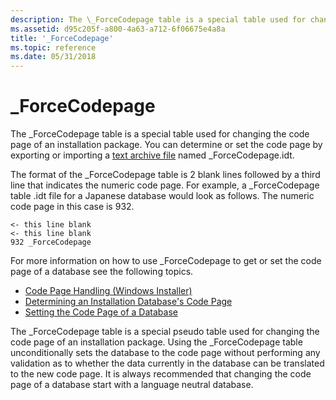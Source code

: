 ```yaml
---
description: The \_ForceCodepage table is a special table used for changing the code page of an installation package. You can determine or set the code page by exporting or importing a text archive file named \_ForceCodepage.idt.
ms.assetid: d95c205f-a800-4a63-a712-6f06675e4a8a
title: '_ForceCodepage'
ms.topic: reference
ms.date: 05/31/2018
---
```


# \_ForceCodepage

The \_ForceCodepage table is a special table used for changing the code page of an installation package. You can determine or set the code page by exporting or importing a [text archive file](text-archive-files.md) named \_ForceCodepage.idt.

The format of the \_ForceCodepage table is 2 blank lines followed by a third line that indicates the numeric code page. For example, a \_ForceCodepage table .idt file for a Japanese database would look as follows. The numeric code page in this case is 932.

``` syntax
<- this line blank
<- this line blank
932 _ForceCodepage
```

For more information on how to use \_ForceCodepage to get or set the code page of a database see the following topics.

-   [Code Page Handling (Windows Installer)](code-page-handling-windows-installer-.md)
-   [Determining an Installation Database's Code Page](determining-an-installation-database-s-code-page.md)
-   [Setting the Code Page of a Database](setting-the-code-page-of-a-database.md)

The \_ForceCodepage table is a special pseudo table used for changing the code page of an installation package. Using the \_ForceCodepage table unconditionally sets the database to the code page without performing any validation as to whether the data currently in the database can be translated to the new code page. It is always recommended that changing the code page of a database start with a language neutral database.

 

 



